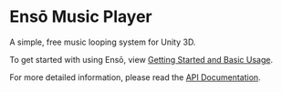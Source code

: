 # Ensō Music Player
A simple, free music looping system for Unity 3D.

To get started with using Ensō, view [Getting Started and Basic Usage](https://github.com/MagmarFire/Enso-Music-Player/wiki/Getting-Started-and-Basic-Usage).

For more detailed information, please read the [API Documentation](https://github.com/MagmarFire/Enso-Music-Player/wiki/API-Documentation).
